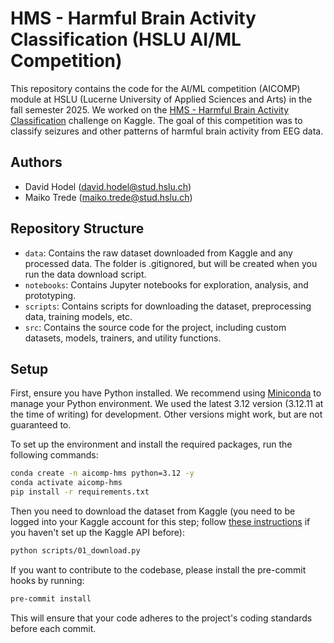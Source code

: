 # HMS - Harmful Brain Activity Classification (HSLU AI/ML Competition)

This repository contains the code for the AI/ML competition (AICOMP) module at HSLU (Lucerne University of Applied Sciences and Arts) in the fall semester 2025. We worked on the [HMS - Harmful Brain Activity Classification](https://www.kaggle.com/competitions/hms-harmful-brain-activity-classification/) challenge on Kaggle. The goal of this competition was to classify seizures and other patterns of harmful brain activity from EEG data.

## Authors

- David Hodel (david.hodel@stud.hslu.ch)
- Maiko Trede (maiko.trede@stud.hslu.ch)

## Repository Structure

- `data`: Contains the raw dataset downloaded from Kaggle and any processed data. The folder is .gitignored, but will be created when you run the data download script.
- `notebooks`: Contains Jupyter notebooks for exploration, analysis, and prototyping.
- `scripts`: Contains scripts for downloading the dataset, preprocessing data, training models, etc.
- `src`: Contains the source code for the project, including custom datasets, models, trainers, and utility functions.

## Setup

First, ensure you have Python installed.
We recommend using [Miniconda](https://www.anaconda.com/docs/getting-started/miniconda/main) to manage your Python environment.
We used the latest 3.12 version (3.12.11 at the time of writing) for development.
Other versions might work, but are not guaranteed to.

To set up the environment and install the required packages, run the following commands:
```bash
conda create -n aicomp-hms python=3.12 -y
conda activate aicomp-hms
pip install -r requirements.txt
```

Then you need to download the dataset from Kaggle (you need to be logged into your Kaggle account for this step; follow [these instructions](https://www.kaggle.com/docs/api#authentication) if you haven't set up the Kaggle API before):
```bash
python scripts/01_download.py
```

If you want to contribute to the codebase, please install the pre-commit hooks by running:

```bash
pre-commit install
```

This will ensure that your code adheres to the project's coding standards before each commit.
